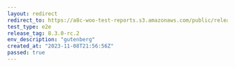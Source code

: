 ```yaml
---
layout: redirect
redirect_to: https://a8c-woo-test-reports.s3.amazonaws.com/public/release/8.3.0-rc.2/gutenberg/e2e/index.html
test_type: e2e
release_tag: 8.3.0-rc.2
env_description: "gutenberg"
created_at: "2023-11-08T21:56:56Z"
passed: true
---
```


